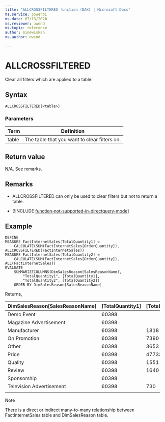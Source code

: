 ```yaml
---
title: "ALLCROSSFILTERED function (DAX) | Microsoft Docs"
ms.service: powerbi 
ms.date: 07/13/2020
ms.reviewer: owend
ms.topic: reference
author: minewiskan
ms.author: owend

---
```

# ALLCROSSFILTERED

Clear all filters which are applied to a table.
  
## Syntax  
  
```dax
ALLCROSSFILTERED(<table>)
```
  
### Parameters  
  
|Term|Definition|  
|--------|--------------|  
|table|The table that you want to clear filters on. |  
  
## Return value  

N/A. See remarks.
  
## Remarks  

- ALLCROSSFILTERED can only be used to clear filters but not to return a table.

- [!INCLUDE [function-not-supported-in-directquery-mode](includes/function-not-supported-in-directquery-mode.md)]

## Example  

```dax
DEFINE
MEASURE FactInternetSales[TotalQuantity1] =
    CALCULATE(SUM(FactInternetSales[OrderQuantity]), ALLCROSSFILTERED(FactInternetSales))
MEASURE FactInternetSales[TotalQuantity2] =
    CALCULATE(SUM(FactInternetSales[OrderQuantity]), ALL(FactInternetSales))
EVALUATE
    SUMMARIZECOLUMNS(DimSalesReason[SalesReasonName], 
        "TotalQuantity1", [TotalQuantity1],
        "TotalQuantity2", [TotalQuantity2])
    ORDER BY DimSalesReason[SalesReasonName]

```

Returns,

|DimSalesReason[SalesReasonName]  |[TotalQuantity1]  |[TotalQuantity2] |
|---------|---------|---------|
|Demo Event    |    60398     |         |
|Magazine Advertisement    |    60398     |         |
|Manufacturer     |   60398      |   1818      |
|On Promotion     |   60398      |   7390      |
|Other     |   60398      |    3653     |
|Price     |   60398      |    47733     |
|Quality     |   60398      |   1551      |
|Review     |   60398      |    1640     |
|Sponsorship   |   60398      |         |
|Television  Advertisement    |   60398      |     730    |
|||

> [!NOTE]
> There is a direct or indirect many-to-many relationship between FactInternetSales table and DimSalesReason table.
